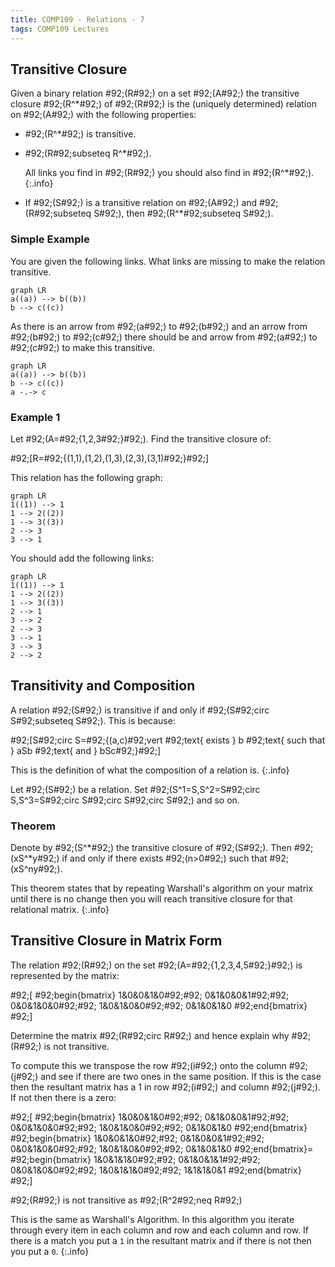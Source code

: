 ```yaml
---
title: COMP109 - Relations - 7
tags: COMP109 Lectures
---
```

## Transitive Closure
Given a binary relation \#92;(R\#92;) on a set \#92;(A\#92;) the transitive closure \#92;(R^*\#92;) of \#92;(R\#92;) is the (uniquely determined) relation on \#92;(A\#92;) with the following properties:

* \#92;(R^*\#92;) is transitive.
* \#92;(R\#92;subseteq R^*\#92;).

	All links you find in \#92;(R\#92;) you should also find in \#92;(R^*\#92;).
	{:.info}
* If \#92;(S\#92;) is a transitive relation on \#92;(A\#92;) and \#92;(R\#92;subseteq S\#92;), then \#92;(R^*\#92;subseteq S\#92;).

### Simple Example
You are given the following links. What links are missing to make the relation transitive.

```mermaid
graph LR
a((a)) --> b((b))
b --> c((c))
```

As there is an arrow from \#92;(a\#92;) to \#92;(b\#92;) and an arrow from \#92;(b\#92;) to \#92;(c\#92;) there should be and arrow from \#92;(a\#92;) to \#92;(c\#92;) to make this transitive.

```mermaid
graph LR
a((a)) --> b((b))
b --> c((c))
a -.-> c
```

### Example 1
Let \#92;(A=\#92;{1,2,3\#92;}\#92;). Find the transitive closure of:

\#92;[R=\#92;{(1,1),(1,2),(1,3),(2,3),(3,1)\#92;}\#92;]

This relation has the following graph:

```mermaid
graph LR
1((1)) --> 1
1 --> 2((2))
1 --> 3((3))
2 --> 3
3 --> 1
```

You should add the following links:

```mermaid
graph LR
1((1)) --> 1
1 --> 2((2))
1 --> 3((3))
2 --> 1
3 --> 2
2 --> 3
3 --> 1
3 --> 3
2 --> 2
```

## Transitivity and Composition
A relation \#92;(S\#92;) is transitive if and only if \#92;(S\#92;circ S\#92;subseteq S\#92;). This is because:

\#92;[S\#92;circ S=\#92;{(a,c)\#92;vert \#92;text{ exists } b \#92;text{ such that } aSb \#92;text{ and } bSc\#92;}\#92;]

This is the definition of what the composition of a relation is.
{:.info}

Let \#92;(S\#92;) be a relation. Set \#92;(S^1=S,S^2=S\#92;circ S,S^3=S\#92;circ S\#92;circ S\#92;circ S\#92;) and so on.

### Theorem
Denote by \#92;(S^*\#92;) the transitive closure of \#92;(S\#92;). Then \#92;(xS^*y\#92;) if and only if there exists \#92;(n>0\#92;) such that \#92;(xS^ny\#92;).

This theorem states that by repeating Warshall's algorithm on your matrix until there is no change then you will reach transitive closure for that relational matrix.
{:.info}

## Transitive Closure in Matrix Form
The relation \#92;(R\#92;) on the set \#92;(A=\#92;{1,2,3,4,5\#92;}\#92;) is represented by the matrix:

\#92;[
\#92;begin{bmatrix}
1&0&0&1&0\#92;\#92;
0&1&0&0&1\#92;\#92;
0&0&1&0&0\#92;\#92;
1&0&1&0&0\#92;\#92;
0&1&0&1&0
\#92;end{bmatrix}
\#92;]

Determine the matrix \#92;(R\#92;circ R\#92;) and hence explain why \#92;(R\#92;) is not transitive.

To compute this we transpose the row \#92;(i\#92;) onto the column \#92;(j\#92;) and see if there are two ones in the same position. If this is the case then the resultant matrix has a 1 in row \#92;(i\#92;) and column \#92;(j\#92;). If not then there is a zero:

\#92;[
\#92;begin{bmatrix}
1&0&0&1&0\#92;\#92;
0&1&0&0&1\#92;\#92;
0&0&1&0&0\#92;\#92;
1&0&1&0&0\#92;\#92;
0&1&0&1&0
\#92;end{bmatrix}
\#92;begin{bmatrix}
1&0&0&1&0\#92;\#92;
0&1&0&0&1\#92;\#92;
0&0&1&0&0\#92;\#92;
1&0&1&0&0\#92;\#92;
0&1&0&1&0
\#92;end{bmatrix}=
\#92;begin{bmatrix}
1&0&1&1&0\#92;\#92;
0&1&0&1&1\#92;\#92;
0&0&1&0&0\#92;\#92;
1&0&1&1&0\#92;\#92;
1&1&1&0&1
\#92;end{bmatrix}
\#92;]

\#92;(R\#92;) is not transitive as \#92;(R^2\#92;neq R\#92;)

This is the same as Warshall's Algorithm. In this algorithm you iterate through every item in each column and row and each column and row. If there is a match you put a `1` in the resultant matrix and if there is not then you put a `0`.
{:.info}
